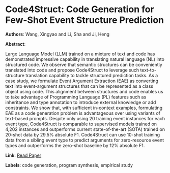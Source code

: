 # Code4Struct: Code Generation for Few-Shot Event Structure Prediction

**Authors**: Wang, Xingyao and Li, Sha and Ji, Heng

**Abstract**:

Large Language Model (LLM) trained on a mixture of text and code has demonstrated impressive capability in translating natural language (NL) into structured code. We observe that semantic structures can be conveniently translated into code and propose Code4Struct to leverage such text-to-structure translation capability to tackle structured prediction tasks. As a case study, we formulate Event Argument Extraction (EAE) as converting text into event-argument structures that can be represented as a class object using code. This alignment between structures and code enables us to take advantage of Programming Language (PL) features such as inheritance and type annotation to introduce external knowledge or add constraints. We show that, with sufficient in-context examples, formulating EAE as a code generation problem is advantageous over using variants of text-based prompts. Despite only using 20 training event instances for each event type, Code4Struct is comparable to supervised models trained on 4,202 instances and outperforms current state-of-the-art (SOTA) trained on 20-shot data by 29.5% absolute F1. Code4Struct can use 10-shot training data from a sibling event type to predict arguments for zero-resource event types and outperforms the zero-shot baseline by 12% absolute F1.

**Link**: [Read Paper](https://doi.org/10.18653/v1/2023.acl-long.202)

**Labels**: code generation, program synthesis, empirical study
